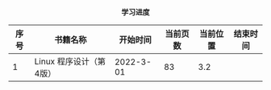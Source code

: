 <center><b>学习进度</b></center>

| 序号 | 书籍名称                | 开始时间  | 当前页数 | 当前位置 | 结束时间 |
| ---- | ----------------------- | --------- | -------- | -------- | -------- |
| 1    | Linux 程序设计（第4版） | 2022-3-01 | 83       | 3.2      |          |

